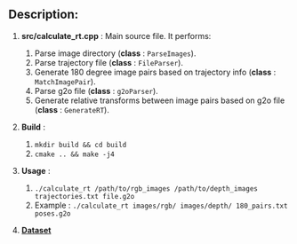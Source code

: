 ## Description: ##

1. **src/calculate_rt.cpp** : Main source file. It performs:
	1. Parse image directory (**class** : `ParseImages`).
	2. Parse trajectory file (**class** : `FileParser`).
	3. Generate 180 degree image pairs based on trajectory info (**class** : `MatchImagePair`).
	4. Parse g2o file (**class** : `g2oParser`).
	5. Generate relative transforms between image pairs based on g2o file (**class** : `GenerateRT`).

2. **Build** :
	1. `mkdir build && cd build`
	2. `cmake .. && make -j4`

3. **Usage** :
	1. `./calculate_rt /path/to/rgb_images /path/to/depth_images trajectories.txt file.g2o` 
	2. Example : `./calculate_rt images/rgb/ images/depth/ 180_pairs.txt poses.g2o`

4. [**Dataset**](https://drive.google.com/drive/folders/1nrFxShFa1-8Cr8XVQevKQ1QCmhjb5Xi5) 